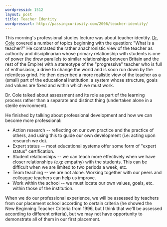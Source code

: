 ```yaml
---
wordpressid: 1512
layout: post
title: Teacher Identity
wordpressurl: http://passingcuriosity.com/2006/teacher-identity/
---
```

This morning's professional studies lecture was about teacher identity. <a href="http://fcms.its.utas.edu.au/educ/educ/pagedetails.asp?lpersonId=2601">Dr. Cole</a> covered a number of topics beginning with the question: "What is a teacher?" He contrasted the rather anachronistic view of the teacher as authority and disciplinarian whose primary relationship with students is one of power (he drew parallels to similar relationships between Britain and the rest of the Empire) with a stereotype of the "progressive" teacher who is full of enthusiasm, a drive to change the world and is soon run down by the relentless grind. He then described a more realistic view of the teacher as a (small) part of the educational institution: a system whose structure, goals and values are fixed and within which we must work.

Dr. Cole talked about assessment and its role as part of the learning process rather than a separate and distinct thing (undertaken alone in a sterile environment).

He finished by talking about professional development and how we can become more professional:
<ul>
    <li>Action research -- reflecting on our own practice and the practice of others, and using this to guide our own development (i.e: acting upon research we do).</li>
    <li>Expert status -- most educational systems offer some form of "expert status" certification.</li>
    <li>Student relationships -- we can teach more effectively when we have closer relationships (e.g: empathy) with the students. This can be difficult when we are limited to two periods a week, etc.</li>
    <li>Team teaching -- we are not alone. Working together with our peers and colleague teachers can help us improve.</li>
    <li>Work within the school -- we must locate our own values, goals, etc. within those of the institution.</li>
</ul>

When we do our professional experience, we will be assessed by teachers from our placement school according to certain criteria (he showed the New Beginning Teacher Criteria from 1996, but I think that we'll be assessed according to different criteria), but we may not have opportunity to demonstrate all of them in our first placement.
